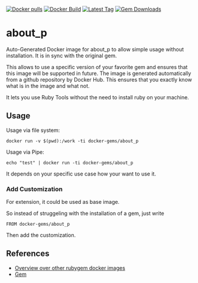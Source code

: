 [![Docker pulls](https://img.shields.io/docker/pulls/rubygem/about_p.svg)](https://hub.docker.com/r/rubygem/about_p/)
[![Docker Build](https://img.shields.io/docker/automated/rubygem/about_p.svg)](https://hub.docker.com/r/rubygem/about_p/)
[![Latest Tag](https://img.shields.io/github/tag/docker-rubygem/about_p.svg)](https://hub.docker.com/r/rubygem/about_p/)
[![Gem Downloads](https://img.shields.io/gem/dt/about_p.svg)](https://rubygems.org/gems/about_p/)
# about_p

Auto-Generated Docker image for about_p to allow simple usage without installation.
It is in sync with the original gem.

This allows to use a specific version of your favorite gem and ensures that this image will be supported in future.
The image is generated automatically from a github repository by Docker Hub.
This ensures that you exactly know what is in the image and what not.

It lets you use Ruby Tools without the need to install ruby on your machine.

## Usage

Usage via file system:

`docker run -v $(pwd):/work -ti docker-gems/about_p`

Usage via Pipe:

`echo "test" | docker run -ti docker-gems/about_p`

It depends on your specific use case how your want to use it.

### Add Customization

For extension, it could be used as base image.

So instead of struggeling with the installation of a gem, just write

`FROM docker-gems/about_p`

Then add the customization.

## References

 - [Overview over other rubygem docker images](https://github.com/thinkbot/docker-rubygem)
 - [Gem](https://rubygems.org/gems/about_p/)
